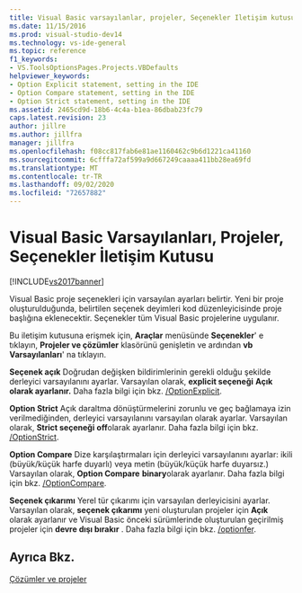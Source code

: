 ```yaml
---
title: Visual Basic varsayılanlar, projeler, Seçenekler Iletişim kutusu | Microsoft Docs
ms.date: 11/15/2016
ms.prod: visual-studio-dev14
ms.technology: vs-ide-general
ms.topic: reference
f1_keywords:
- VS.ToolsOptionsPages.Projects.VBDefaults
helpviewer_keywords:
- Option Explicit statement, setting in the IDE
- Option Compare statement, setting in the IDE
- Option Strict statement, setting in the IDE
ms.assetid: 2465cd9d-18b6-4c4a-b1ea-86dbab23fc79
caps.latest.revision: 23
author: jillre
ms.author: jillfra
manager: jillfra
ms.openlocfilehash: f08cc817fab6e81ae1160462c9b6d1221ca41160
ms.sourcegitcommit: 6cfffa72af599a9d667249caaaa411bb28ea69fd
ms.translationtype: MT
ms.contentlocale: tr-TR
ms.lasthandoff: 09/02/2020
ms.locfileid: "72657882"
---
```

# <a name="visual-basic-defaults-projects-options-dialog-box"></a>Visual Basic Varsayılanları, Projeler, Seçenekler İletişim Kutusu
[!INCLUDE[vs2017banner](../../includes/vs2017banner.md)]

Visual Basic proje seçenekleri için varsayılan ayarları belirtir. Yeni bir proje oluşturulduğunda, belirtilen seçenek deyimleri kod düzenleyicisinde proje başlığına eklenecektir. Seçenekler tüm Visual Basic projelerine uygulanır.

 Bu iletişim kutusuna erişmek için, **Araçlar** menüsünde **Seçenekler**' e tıklayın, **Projeler ve çözümler** klasörünü genişletin ve ardından **vb Varsayılanları**' na tıklayın.

 **Seçenek açık** Doğrudan değişken bildirimlerinin gerekli olduğu şekilde derleyici varsayılanını ayarlar. Varsayılan olarak, **explicit seçeneği** **Açık olarak ayarlanır.** Daha fazla bilgi için bkz. [/OptionExplicit](https://msdn.microsoft.com/library/5d296ab3-bafe-4c4d-9887-78f162ed86c7).

 **Option Strict** Açık daraltma dönüştürmelerini zorunlu ve geç bağlamaya izin verilmediğinden, derleyici varsayılanını varsayılan olarak ayarlar. Varsayılan olarak, **Strict seçeneği** **off**olarak ayarlanır. Daha fazla bilgi için bkz. [/OptionStrict](https://msdn.microsoft.com/library/c7b10086-0fa4-49db-b3c8-4ae0db5957da).

 **Option Compare** Dize karşılaştırmaları için derleyici varsayılanını ayarlar: ikili (büyük/küçük harfe duyarlı) veya metin (büyük/küçük harfe duyarsız.) Varsayılan olarak, **Option Compare** **binary**olarak ayarlanır. Daha fazla bilgi için bkz. [/OptionCompare](https://msdn.microsoft.com/library/7237b766-b44d-4cc5-9a3c-885348a7d9e4).

 **Seçenek çıkarımı** Yerel tür çıkarımı için varsayılan derleyicisini ayarlar. Varsayılan olarak, **seçenek çıkarımı** yeni oluşturulan projeler için **Açık** olarak ayarlanır ve Visual Basic önceki sürümlerinde oluşturulan geçirilmiş projeler için **devre dışı bırakır** . Daha fazla bilgi için bkz. [/optionfer](https://msdn.microsoft.com/library/f6c09db1-0553-464a-abe3-d4510c61d6ed).

## <a name="see-also"></a>Ayrıca Bkz.
 [Çözümler ve projeler](../../ide/solutions-and-projects-in-visual-studio.md)

